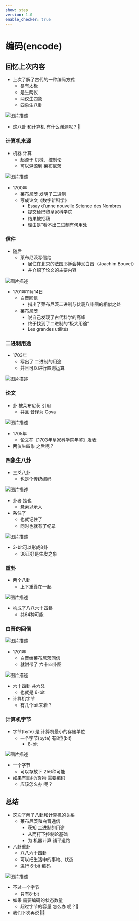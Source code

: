 ```yaml
---
show: step
version: 1.0
enable_checker: true
---
```


# 编码(encode)

## 回忆上次内容

- 上次了解了古代的一种编码方式
	- 易有太极
	- 是生两仪
	- 两仪生四象
	- 四象生八卦

![图片描述](https://doc.shiyanlou.com/courses/uid1190679-20220918-1663503862006)

- 这八卦 和计算机 有什么渊源呢？🤔

### 计算机来源

- 机器 计算
	- 起源于 机械、控制论
	- 可以溯源到 莱布尼茨

![图片描述](https://doc.shiyanlou.com/courses/uid1190679-20230905-1693885935068)

- 1700年
	- 莱布尼茨 发明了二进制
	- 写成论文《数字新科学》
		- Essay d′unne nouvelle Science des Nombres
		- 提交给巴黎皇家科学院
		- 结果被拒稿
		- 理由是“看不出二进制有何用处

### 信件

- 随后
	- 莱布尼茨写信给
		- 居住在北京的法国耶稣会神父白晋（Joachim Bouvet）
		- 并介绍了论文的主要内容

![图片描述](https://doc.shiyanlou.com/courses/uid1190679-20230905-1693885725015)

- 1701年11月14日
	- 白晋回信
		- 指出了莱布尼茨二进制与伏羲八卦图的相似之处
	- 莱布尼茨
		- 说自己发现了古代科学的高峰
		- 终于找到了二进制的“极大用途”
		- Les grandes utilités

### 二进制用途

- 1703年
	- 写出了 二进制的用途
	- 并且可以进行四则运算

![图片描述](https://doc.shiyanlou.com/courses/uid1190679-20230905-1693885975159)


### 论文
- 卦 被莱布尼茨 引用
	- 并且 音译为 Cova

![图片描述](https://doc.shiyanlou.com/courses/uid1190679-20230905-1693886089746)


- 1705年
	- 论文在《1703年皇家科学院年鉴》发表
- 两仪生四象 之后呢？

### 四象生八卦

- 三爻八卦
	- 也是个传统编码

![图片描述](https://doc.shiyanlou.com/courses/uid1190679-20220918-1663503296573)

- 卦者 挂也 
	- 悬索以示人
- 系住了
	- 也就记住了
	- 同时也就有了纪录

![图片描述](https://doc.shiyanlou.com/courses/uid1190679-20230607-1686101941889)

- 3-bit可以形成8卦
	- 38正好是生发之象

### 重卦

- 两个八卦
	- 上下重叠在一起

![图片描述](https://doc.shiyanlou.com/courses/uid1190679-20230329-1680092451328)

- 构成了八八六十四卦
	- 共64种可能

### 白晋的回信

![图片描述](https://doc.shiyanlou.com/courses/uid1190679-20230905-1693886829481)

- 1701年
	- 白晋给莱布尼茨回信
	- 就附带了 六十四卦图

![图片描述](https://doc.shiyanlou.com/courses/uid1190679-20230905-1693886783164)

- 六十四卦 共六爻
	- 也就是 6-bit
- 计算机字节
	- 有几个bit来着？

### 计算机字节

- 字节(byte) 是 计算机最小的存储单位 
	- 一个字节(byte) 有8位(bit)
		- 8-bit 

![图片描述](https://doc.shiyanlou.com/courses/uid1190679-20220911-1662868974782)

- 一个字节
	- 可以存放下 256种可能
- 如果有`更多的`货物 需要编码
	- 应该怎么办 呢？

## 总结

- 这次了解了八卦和计算机的关系
	- 莱布尼茨和白晋通信
		- 获知 二进制的用途
		- 从而打下控制论基础
		- 为 机器计算 铺平道路
- 八卦重卦 
	- 八八六十四卦
	- 可以把生活中的事物、状态
	- 进行 6-bit 编码

![图片描述](https://doc.shiyanlou.com/courses/uid1190679-20220918-1663503862006)

- 不过一个字节
	- 只有8-bit
- 如果 需要编码的状态数量
	- 超过字节的容量 怎么办 呢？🤔
- 我们下次再说👋🏻